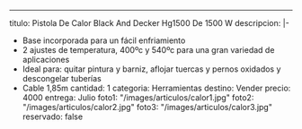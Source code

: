 ---
titulo: Pistola De Calor Black And Decker Hg1500 De 1500 W
descripcion: |-
  - Base incorporada para un fácil enfriamiento
  - 2 ajustes de temperatura, 400ºc y 540ºc para una gran variedad de aplicaciones
  - Ideal para: quitar pintura y barniz, aflojar tuercas y pernos oxidados y descongelar tuberías
  - Cable 1,85m
cantidad: 1
categoria: Herramientas
destino: Vender
precio: 4000
entrega: Julio
foto1: "/images/articulos/calor1.jpg"
foto2: "/images/articulos/calor2.jpg"
foto3: "/images/articulos/calor3.jpg"
reservado: false
